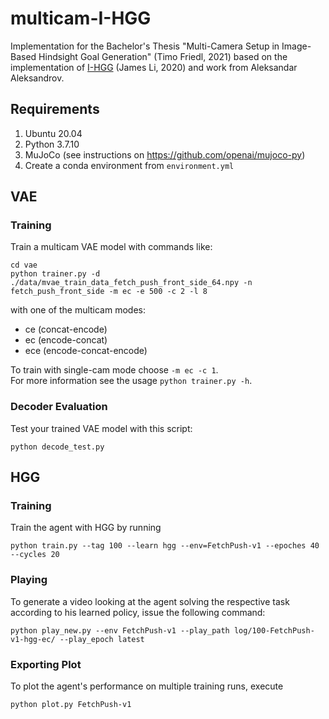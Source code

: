 # multicam-I-HGG
Implementation for the Bachelor's Thesis "Multi-Camera Setup in Image-Based Hindsight Goal Generation" (Timo Friedl, 2021) based on the implementation of [I-HGG](https://github.com/hakrrr/I-HGG) (James Li, 2020) and work from Aleksandar Aleksandrov.

## Requirements
1. Ubuntu 20.04
2. Python 3.7.10
3. MuJoCo (see instructions on https://github.com/openai/mujoco-py)
4. Create a conda environment from `environment.yml`

## VAE
### Training
Train a multicam VAE model with commands like:
```
cd vae
python trainer.py -d ./data/mvae_train_data_fetch_push_front_side_64.npy -n fetch_push_front_side -m ec -e 500 -c 2 -l 8
```
with one of the multicam modes:
- ce (concat-encode)
- ec (encode-concat)
- ece (encode-concat-encode)

To train with single-cam mode choose `-m ec -c 1`.\
For more information see the usage `python trainer.py -h`.

### Decoder Evaluation
Test your trained VAE model with this script:
```
python decode_test.py
```

## HGG
### Training
Train the agent with HGG by running
```
python train.py --tag 100 --learn hgg --env=FetchPush-v1 --epoches 40 --cycles 20
```

### Playing
To generate a video looking at the agent solving the respective task according to his learned policy, issue the following command:
```
python play_new.py --env FetchPush-v1 --play_path log/100-FetchPush-v1-hgg-ec/ --play_epoch latest
```

### Exporting Plot
To plot the agent's performance on multiple training runs, execute
```
python plot.py FetchPush-v1
```